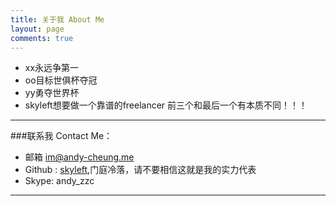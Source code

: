```yaml
---
title: 关于我 About Me
layout: page
comments: true
---
```


+ xx永远争第一
+ oo目标世俱杯夺冠
+ yy勇夺世界杯
+ skyleft想要做一个靠谱的freelancer
前三个和最后一个有本质不同！！！

----

###联系我 Contact Me：        


+ 邮箱 [im@andy-cheung.me](mailto:andy-cheung.me)	    
+ Github : [skyleft](https://github.com/skyleft),门庭冷落，请不要相信这就是我的实力代表        
+ Skype: andy_zzc

----
